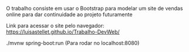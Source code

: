 O trabalho consiste em usar o Bootstrap para modelar um site de vendas online para dar continuidade ao projeto futuramente

Link para acessar o site pelo navegador: https://luisastellet.github.io/Trabalho-DevWeb/

./mvnw spring-boot:run (Para rodar no localhost:8080)